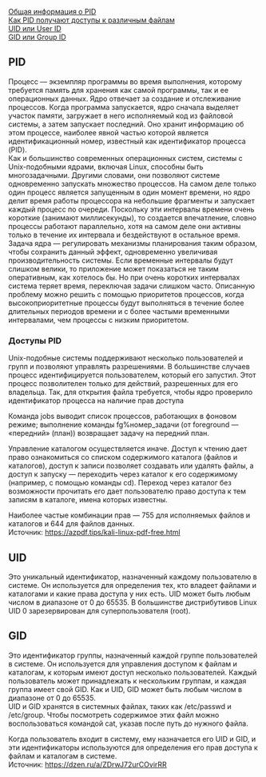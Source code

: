 [Общая информация о PID](#pid)<br>
[Как PID получают доступы к различным файлам](#доступы-pid)<br>
[UID или User ID](#uid)<br>
[GID или Group ID](#gid)

## PID
Процесс — экземпляр программы во время выполнения, которому требуется память для хранения как самой программы, так и ее операционных данных. Ядро отвечает за создание и отслеживание процессов. Когда программа запускается, ядро сначала выделяет участок памяти, загружает в него исполняемый код из файловой системы, а затем запускает последний. Оно хранит информацию об этом процессе, наиболее явной частью которой является идентификационный номер, известный как идентификатор процесса (PID).<br>
Как и большинство современных операционных систем, системы с Unix-подобными ядрами, включая Linux, способны быть многозадачными. Другими словами, они позволяют системе одновременно запускать множество процессов. На самом деле только один процесс является запущенным в один момент времени, но ядро делит время работы процессора на небольшие фрагменты и запускает каждый процесс по очереди. Поскольку эти интервалы времени очень короткие (занимают миллисекунды), то создается впечатление, словно процессы работают параллельно, хотя на самом деле они активны только в течение их интервала и бездействуют в остальное время. Задача ядра — регулировать механизмы планирования таким образом, чтобы сохранить данный эффект, одновременно увеличивая производительность системы. Если временные интервалы будут слишком велики, то приложение может показаться не таким оперативным, как хотелось бы. Но при очень коротких интервалах система теряет время, переключая задачи слишком часто. Описанную проблему можно решить с помощью приоритетов процессов, когда высокоприоритетные процессы будут выполняться в течение более длительных периодов времени и с более частыми временными интервалами, чем процессы с низким приоритетом.

### Доступы PID
Unix-подобные системы поддерживают несколько пользователей и групп и позволяют управлять разрешениями. В большинстве случаев процесс идентифицируется пользователем, который его запустил. Этот процесс позволителен только для действий, разрешенных для его владельца. Так, для открытия файла требуется, чтобы ядро проверило идентификатор процесса на наличие прав доступа

Команда jobs выводит список процессов, работающих в фоновом режиме; выполнение команды fg%номер\_задачи (от foreground — «передний» (план)) возвращает задачу на передний план.

Управление каталогом осуществляется иначе. Доступ к чтению дает право ознакомиться со списком содержимого каталога (файлов и каталогов), доступ к записи позволяет создавать или удалять файлы, а доступ к запуску — переходить через каталог к его содержимому (например, с помощью команды cd). Переход через каталог без возможности прочитать его дает пользователю право доступа к тем записям в каталоге, имена которых известны.

Наиболее частые комбинации прав — 755 для исполняемых файлов и каталогов и 644 для файлов данных.<br>
Источник: https://azpdf.tips/kali-linux-pdf-free.html

## UID
Это уникальный идентификатор, назначенный каждому пользователю в системе. Он используется для определения тех, кто владеет файлами и каталогами и какие права доступа у них есть. UID может быть любым числом в диапазоне от 0 до 65535. В большинстве дистрибутивов Linux UID 0 зарезервирован для суперпользователя (root).

## GID
Это идентификатор группы, назначенный каждой группе пользователей в системе. Он используется для управления доступом к файлам и каталогам, к которым имеют доступ несколько пользователей. Каждый пользователь может принадлежать к нескольким группам, и каждая группа имеет свой GID. Как и UID, GID может быть любым числом в диапазоне от 0 до 65535.<br>
UID и GID хранятся в системных файлах, таких как /etc/passwd и /etc/group. Чтобы посмотреть содержимое этих файл можно воспользоваться командой cat, указав после путь до нужного файла.

Когда пользователь входит в систему, ему назначается его UID и GID, и эти идентификаторы используются для определения его прав доступа к файлам и каталогам в системе.<br>
Источник: https://dzen.ru/a/ZDrwJ72urCOvirRR

